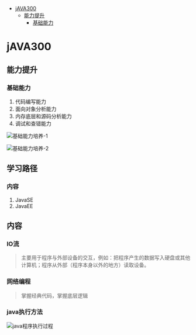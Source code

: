 * [jAVA300](#java300)
	* [能力提升](#能力提升)
		* [基础能力](#基础能力)

# jAVA300

## 能力提升

### 基础能力

 1. 代码编写能力
 2. 面向对象分析能力
 3. 内存底层和源码分析能力
 4. 调试和查错能力

![基础能力培养-1](https://gitee.com/shengguyoulan/java300_images/raw/master/1618107161324.png)

![基础能力培养-2](https://gitee.com/shengguyoulan/java300_images/raw/master/1618107106889.png)

## 学习路径

### 内容

 1. JavaSE
 2. JavaEE

## 内容

### IO流

> 主要用于程序与外部设备的交互，例如：把程序产生的数据写入硬盘或其他计算机；程序从外部（程序本身以外的地方）读取设备。

### 网络编程

> 掌握经典代码，掌握底层逻辑

### java执行方法

![java程序执行过程](https://gitee.com/shengguyoulan/java300_images/raw/master/1618123302608.png)